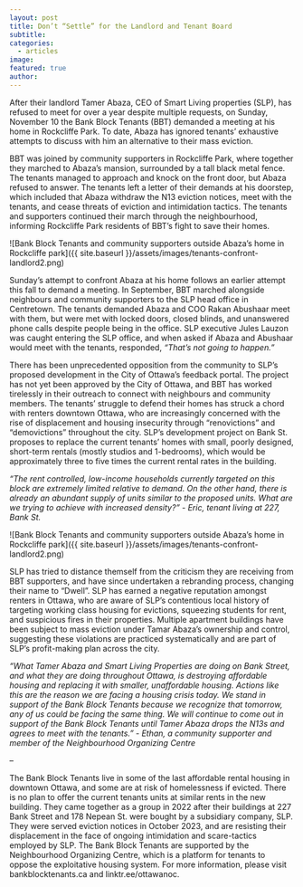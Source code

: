 ```yaml
---
layout: post
title: Don’t “Settle” for the Landlord and Tenant Board 
subtitle: 
categories:
  - articles
image:
featured: true
author:
---
```


After their landlord Tamer Abaza, CEO of Smart Living properties (SLP), has refused to meet for over a year despite multiple requests, on Sunday, November 10 the Bank Block Tenants (BBT) demanded a meeting at his home in Rockcliffe Park. To date, Abaza has ignored tenants’ exhaustive attempts to discuss with him an alternative to their mass eviction. 

BBT was joined by community supporters in Rockcliffe Park, where together they marched to Abaza’s mansion, surrounded by a tall black metal fence. The tenants managed to approach and knock on the front door, but Abaza refused to answer. The tenants left a letter of their demands at his doorstep, which included that Abaza withdraw the N13 eviction notices, meet with the tenants, and cease threats of eviction and intimidation tactics. The tenants and supporters continued their march through the neighbourhood, informing Rockcliffe Park residents of BBT’s fight to save their homes.

![Bank Block Tenants and community supporters outside Abaza’s home in Rockcliffe park]({{ site.baseurl }}/assets/images/tenants-confront-landlord2.png)

Sunday’s attempt to confront Abaza at his home follows an earlier attempt this fall to demand a meeting. In September, BBT marched alongside neighbours and community supporters to the SLP head office in Centretown. The tenants demanded Abaza and COO Rakan Abushaar meet with them, but were met with locked doors, closed blinds, and unanswered phone calls despite people being in the office. SLP executive Jules Lauzon was caught entering the SLP office, and when asked if Abaza and Abushaar would meet with the tenants, responded, *“That’s not going to happen.”*

There has been unprecedented opposition from the community to SLP’s proposed development in the City of Ottawa’s feedback portal. The project has not yet been approved by the City of Ottawa, and BBT has worked tirelessly in their outreach to connect with neighbours and community members. The tenants’ struggle to defend their homes has struck a chord with renters downtown Ottawa, who are increasingly concerned with the rise of displacement and housing insecurity through “renovictions” and “demovictions” throughout the city. SLP’s development project on Bank St. proposes to replace the current tenants’ homes with small, poorly designed, short-term rentals (mostly studios and 1-bedrooms), which would be approximately three to five times the current rental rates in the building. 

*“The rent controlled, low-income households currently targeted on this block are extremely limited relative to demand. On the other hand, there is already an abundant supply of units similar to the proposed units. What are we trying to achieve with increased density?” - Eric, tenant living at 227, Bank St.*

![Bank Block Tenants and community supporters outside Abaza’s home in Rockcliffe park]({{ site.baseurl }}/assets/images/tenants-confront-landlord2.png)

SLP has tried to distance themself from the criticism they are receiving from BBT supporters, and have since undertaken a rebranding process, changing their name to “Dwell”. SLP has earned a negative reputation amongst renters in Ottawa, who are aware of SLP’s contentious local history of targeting working class housing for evictions, squeezing students for rent, and suspicious fires in their properties. Multiple apartment buildings have been subject to mass eviction under Tamar Abaza’s ownership and control, suggesting these violations are practiced systematically and are part of SLP’s profit-making plan across the city. 

*“What Tamer Abaza and Smart Living Properties are doing on Bank Street, and what they are doing throughout Ottawa, is destroying affordable housing and replacing it with smaller, unaffordable housing. Actions like this are the reason we are facing a housing crisis today. We stand in support of the Bank Block Tenants because we recognize that tomorrow, any of us could be facing the same thing. We will continue to come out in support of the Bank Block Tenants until Tamer Abaza drops the N13s and agrees to meet with the tenants.” - Ethan, a community supporter and member of the Neighbourhood Organizing Centre*

–

The Bank Block Tenants live in some of the last affordable rental housing in downtown Ottawa, and some are at risk of homelessness if evicted. There is no plan to offer the current tenants units at similar rents in the new building. They came together as a group in 2022 after their buildings at 227 Bank Street and 178 Nepean St. were bought by a subsidiary company, SLP. They were served eviction notices in October 2023, and are resisting their displacement in the face of ongoing intimidation and scare-tactics employed by SLP. The Bank Block Tenants are supported by the Neighbourhood Organizing Centre, which is a platform for tenants to oppose the exploitative housing system. For more information, please visit bankblocktenants.ca and linktr.ee/ottawanoc.
